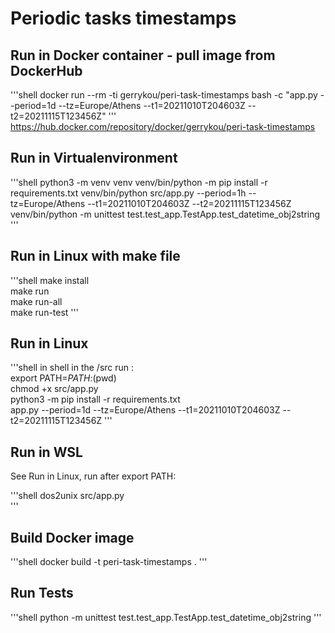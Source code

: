 # Periodic tasks timestamps

## Run in Docker container - pull image from DockerHub
'''shell
docker run --rm -ti gerrykou/peri-task-timestamps bash -c "app.py --period=1d --tz=Europe/Athens --t1=20211010T204603Z --t2=20211115T123456Z"
'''
https://hub.docker.com/repository/docker/gerrykou/peri-task-timestamps

## Run in Virtualenvironment
'''shell
python3 -m venv venv
venv/bin/python -m pip install -r requirements.txt
venv/bin/python src/app.py --period=1h --tz=Europe/Athens --t1=20211010T204603Z --t2=20211115T123456Z   
venv/bin/python -m unittest test.test_app.TestApp.test_datetime_obj2string
'''

## Run in Linux with make file
'''shell
make install  
make run  
make run-all  
make run-test
'''

## Run in Linux
'''shell
in shell in the /src run :  
export PATH=$PATH:$(pwd)   
chmod +x src/app.py  
python3 -m pip install -r requirements.txt  
app.py --period=1d --tz=Europe/Athens --t1=20211010T204603Z --t2=20211115T123456Z
'''

## Run in WSL
See Run in Linux, run after export PATH:  

'''shell
dos2unix src/app.py  
'''

## Build Docker image
'''shell
docker build -t peri-task-timestamps .
'''

## Run Tests
'''shell
python -m unittest test.test_app.TestApp.test_datetime_obj2string
'''